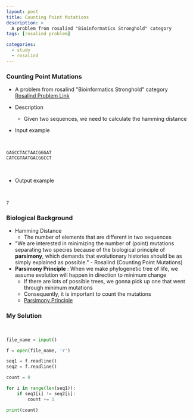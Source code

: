 ```yaml
---
layout: post
title: Counting Point Mutations
description: >
  A problem from rosalind "Bioinformatics Stronghold" category
tags: [rosalind problem]

categories:
  - study
  - rosalind
---
```


### Counting Point Mutations
* A problem from rosalind "Bioinformatics Stronghold" category<br>
[Rosalind Problem Link](https://rosalind.info/problems/hamm/)

* Description
  * Given two sequences, we need to calculate the hamming distance
* Input example

<br>

~~~
GAGCCTACTAACGGGAT
CATCGTAATGACGGCCT
~~~

<br>

* Output example

<br>

~~~
7
~~~

### Biological Background
* Hamming Distance
  * The number of elements that are different in two sequences
* "We are interested in minimizing the number of (point) mutations separating two species because of the biological principle of **parsimony**, which demands that evolutionary histories should be as simply explained as possible." - Rosalind (Counting Point Mutations)
* **Parsimony Principle** : When we make phylogenetic tree of life, we assume evolution will happen in direction to minimum change
  * If there are lots of possible trees, we gonna pick up one that went through minimum mutations
  * Consequently, it is important to count the mutations
  * [Parsimony Principle](https://m.blog.naver.com/wnsrl5/221406314544)

### My Solution
<br>

~~~python
file_name = input()

f = open(file_name, 'r')

seq1 = f.readline()
seq2 = f.readline()

count = 0

for i in range(len(seq1)):
    if seq1[i] != seq2[i]:
        count += 1

print(count)
~~~

<br>

